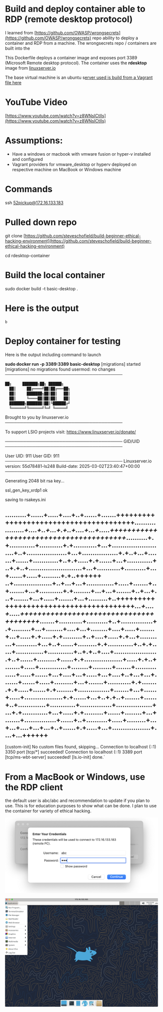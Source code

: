 # Build and deploy container able to RDP (remote desktop protocol)

I learned from [https://github.com/OWASP/wrongsecrets](https://github.com/OWASP/wrongsecrets) repo ability to deploy a container and RDP from a machine.  The wrongsecrets repo / containers are built into the

This Dockerfile deploys a container image and exposes port 3389 (Microsoft Remote desktop protocol).  The container uses the **rdesktop** image from [linuxserver.io](https://docs.linuxserver.io/images/docker-rdesktop/)

The base virtual machine is an ubuntu s[erver used is build from a Vagrant file here](MacBook-M-Series-vagrant-ubuntu-2204)

# YouTube Video

[https://www.youtube.com/watch?v=z8WNsICtIIs](https://www.youtube.com/watch?v=z8WNsICtIIs)

# Assumptions:

* Have a windows or macbook with vmware fusion or hyper-v installed and configured
* Vagrant providers for vmware_desktop or hyperv deployed on respective machine on MacBook or Windows machine

# Commands

ssh 52pickup@172.16.133.183

# **Pulled down repo**

git clone [https://github.com/steveschofield/build-beginner-ethical-hacking-environment](https://github.com/steveschofield/build-beginner-ethical-hacking-environment)

cd rdesktop-container

# **Build the local container**

sudo docker build -t basic-desktop .

# **Here is the output**

```
b
```

# **Deploy container for testing**

Here is the output including command to launch

**sudo docker run -p 3389:3389 basic-desktop**
[migrations] started
[migrations] no migrations found
usermod: no changes
───────────────────────────────────────

    ██╗     ███████╗██╗ ██████╗
      ██║     ██╔════╝██║██╔═══██╗
      ██║     ███████╗██║██║   ██║
      ██║     ╚════██║██║██║   ██║
      ███████╗███████║██║╚██████╔╝
      ╚══════╝╚══════╝╚═╝ ╚═════╝

   Brought to you by linuxserver.io
───────────────────────────────────────

To support LSIO projects visit:
https://www.linuxserver.io/donate/

───────────────────────────────────────
GID/UID
───────────────────────────────────────

User UID:    911
User GID:    911
───────────────────────────────────────
Linuxserver.io version: 55d78481-ls248
Build-date: 2025-03-02T23:40:47+00:00
───────────────────────────────────────

Generating 2048 bit rsa key...

ssl_gen_key_xrdp1 ok

saving to rsakeys.ini

..........+......+.....+....+..+......+.......+++++++++++++++++++++++++++++++++++++++*...................+....+..+...+.+..+....+...+.....+++++++++++++++++++++++++++++++++++++++*..........+.+............+...........+.+...........+...+.........................+..+...................+...+.................+.+..+...+.......+......+............+..+.+.....+.+......+...+............+..+.+..+.........................+...+...........+..........+...+......+.....+.........+.+..++++++
..+..................+..+...+...+.............+.....+.......+..+.......+...+...........+.+........+...+...+.......+..+...+...+.......+...+.....+.......+...+.........+..+++++++++++++++++++++++++++++++++++++++*...+....+.....+++++++++++++++++++++++++++++++++++++++*.......+...........+..........+..+...............+.+.........+...+........+....+...+........+....+.....+.......+...+.....+.+.....+.+.........+..+....+.....+.+...+...........+..........+...+..+......+.........+.+............+..+.+.....+.............+............+..+.+..+....+.....................+..+......+.........+......+.+..................+.....+.+..+.......+.....+.............+........+.........+.......+...............+.....+......+...+....+...+.....+...+....+..+...+...+.......+......+.....+.........+...+.......+...........+.+........+.+.....+......+.+........+...............+.......+...+......+.....+..................+.+......+...+..+.+..+.......+......+..+.............+............+...............+.................+...+.+............+...+.....+.+.........+......+........+...+.......+...............+......+..+..........+.....+.........+...+...+....+...+...+..+......+.+.....+...+..................+....+...++++++
-------------------------------------------------------------------------------------------------------------------------------------------------------------------------------------------------------------------------------------------------------------------------------------------------------------------------------------------------------------------------------------------------------------------------------------------------------------------------------------------------------------------------------------------------------------------------------------------------------------------------------------------------------------------------------------------------------------------------------------------------------------------------------------------------------------------------------------------------------------------------------------------------------------------------------------------------------------------------------------------------------------------------------------------------------------------------------------------------------------------------------------------------------------------------------------------------------------------------------------

[custom-init] No custom files found, skipping...
Connection to localhost (::1) 3350 port [tcp/*] succeeded!
Connection to localhost (::1) 3389 port [tcp/ms-wbt-server] succeeded!
[ls.io-init] done.`

# From a MacBook or Windows, use the RDP client

the default user is abc/abc and recommendation to update if you plan to use.  This is for education purposes to show what can be done.  I plan to use the container for variety of ethical hacking.

![RDP Login](./image/rdesktop-login.png)

![RDP desktop](./image/rdesktop-desktop.png)

